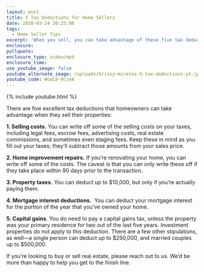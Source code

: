 ```yaml
---
layout: post
title: 5 Tax Deductions for Home Sellers
date: 2020-03-24 20:25:00
tags:
  - Home Seller Tips
excerpt: 'When you sell, you can take advantage of these five tax deductions.'
enclosure:
pullquote:
enclosure_type: video/mp4
enclosure_time:
use_youtube_image: false
youtube_alternate_image: /uploads/krissy-mireles-5-tax-deductions-yt.jpg
youtube_code: WoaL9-9cjeA
---
```


{% include youtube.html %}

There are five excellent tax deductions that homeowners can take advantage when they sell their properties:

**1\. Selling costs.** You can write off some of the selling costs on your taxes, including legal fees, escrow fees, advertising costs, real estate commissions, and sometimes even staging fees. Keep these in mind as you fill out your taxes; they’ll subtract those amounts from your sales price.

**2\. Home improvement repairs.** If you’re renovating your home, you can write off some of the costs. The caveat is that you can only write these off if they take place within 90 days prior to the transaction.

**3\. Property taxes.** You can deduct up to $10,000, but only if you’re actually paying them.

**4\. Mortgage interest deductions.**&nbsp; You can deduct your mortgage interest for the portion of the year that you’ve owned your home.

**5\. Capital gains**. You do need to pay a capital gains tax, unless the property was your primary residence for two out of the last five years. Investment properties do not apply to this deduction. There are a few other stipulations, as well—a single person can deduct up to $250,000, and married couples up to $500,000.

If you’re looking to buy or sell real estate, please reach out to us. We’d be more than happy to help you get to the finish line.